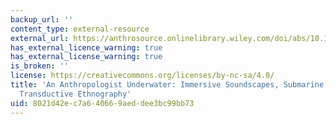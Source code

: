 ```yaml
---
backup_url: ''
content_type: external-resource
external_url: https://anthrosource.onlinelibrary.wiley.com/doi/abs/10.1525/ae.2007.34.4.621
has_external_licence_warning: true
has_external_license_warning: true
is_broken: ''
license: https://creativecommons.org/licenses/by-nc-sa/4.0/
title: 'An Anthropologist Underwater: Immersive Soundscapes, Submarine Cyborgs, and
  Transductive Ethnography'
uid: 8021d42e-c7a6-4066-9aed-dee3bc99bb73
---
```

